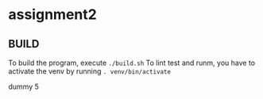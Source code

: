 # assignment2

## BUILD

To build the program, execute `./build.sh`
To lint test and runm, you have to activate the venv by running `. venv/bin/activate`

dummy 5
